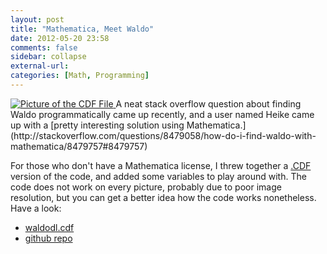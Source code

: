 ```yaml
---
layout: post
title: "Mathematica, Meet Waldo"
date: 2012-05-20 23:58
comments: false
sidebar: collapse
external-url: 
categories: [Math, Programming] 
---
```

<a class="pull-right" href="http://www.flickr.com/photos/bretc/7239888974/lightbox/">
<img src="http://farm8.staticflickr.com/7241/7239888974_8ca99fbce1_m.jpg" class="img-polaroid" alt="Picture of the CDF File">
</a>
A neat stack overflow question about finding Waldo programmatically came up recently, and a user named Heike came up with a [pretty interesting solution using Mathematica.](http://stackoverflow.com/questions/8479058/how-do-i-find-waldo-with-mathematica/8479757#8479757)

For those who don't have a Mathematica license, I threw together a [.CDF](http://www.wolfram.com/cdf-player/) version of the code, and added some variables to play around with.  The code does not work on every picture, probably due to poor image resolution, but you can get a better idea how the code works nonetheless.  Have a look:
 
*	[waldodl.cdf](https://github.com/downloads/bcomnes/Mathematica-Waldo/waldodl.cdf) 
*	[github repo](https://github.com/bcomnes/Mathematica-Waldo)


